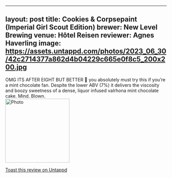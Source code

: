 
---
layout: post
title:  Cookies & Corpsepaint (Imperial Girl Scout Edition)
brewer: New Level Brewing
venue: Hôtel Reisen
reviewer: Agnes Haverling
image: https://assets.untappd.com/photos/2023_06_30/42c2714377a862d4b04229c665e0f8c5_200x200.jpg
---

OMG ITS AFTER EIGHT BUT BETTER 🤤 you absolutely must try this if you’re a mint chocolate fan. Despite the lower ABV (7%) it delivers the viscosity and boozy sweetness of a dense, liquor infused valrhona mint chocolate cake. Mind. Blown.
						  <br />
						  <img height="200" width="200" src="https://assets.untappd.com/photos/2023_06_30/42c2714377a862d4b04229c665e0f8c5_200x200.jpg" alt="Photo">         
						
[Toast this review on Untappd](https://untappd.com/user/&#45;Spacebacon&#45;/checkin/1289001789)
